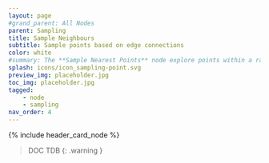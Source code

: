 ```yaml
---
layout: page
#grand_parent: All Nodes
parent: Sampling
title: Sample Neighbours
subtitle: Sample points based on edge connections
color: white
#summary: The **Sample Nearest Points** node explore points within a range using various methods. Define sampling range, weight targets, and obtain useful attributes.
splash: icons/icon_sampling-point.svg
preview_img: placeholder.jpg
toc_img: placeholder.jpg
tagged: 
    - node
    - sampling
nav_order: 4
---
```


{% include header_card_node %}

> DOC TDB
{: .warning }